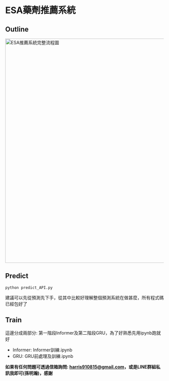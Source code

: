 # ESA藥劑推薦系統

## Outline
<img width="1444" height="713" alt="ESA推薦系統完整流程圖" src="https://github.com/user-attachments/assets/5a0c7138-d5a6-4008-99c9-1398374019e7" />

## Predict
```{bash}
python predict_API.py
```
建議可以先從預測先下手，從其中比較好理解整個預測系統在做甚麼，所有程式碼已經包好了

## Train
這邊分成兩部分: 第一階段Informer及第二階段GRU，為了好熟悉先用ipynb跑就好
- Informer: Informer訓練.ipynb
- GRU: GRU前處理及訓練.ipynb

**如果有任何問題可透過信箱詢問: harris910815@gmail.com，或是LINE群組私訊我即可(孫明瀚)，感謝**
